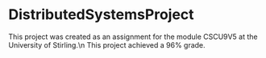 # DistributedSystemsProject


This project was created as an assignment for the module CSCU9V5 at the University of Stirling.\n
This project achieved a 96% grade.
